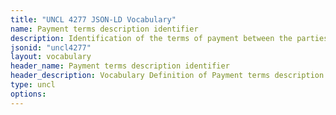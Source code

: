 ```yaml
---
title: "UNCL 4277 JSON-LD Vocabulary"
name: Payment terms description identifier
description: Identification of the terms of payment between the parties to a transaction (generic term).
jsonid: "uncl4277"
layout: vocabulary
header_name: Payment terms description identifier
header_description: Vocabulary Definition of Payment terms description identifier semantics in HTML format. JSON-LD format is available at [uncl4277.jsonld](/vocabulary/uncl4277.jsonld)
type: uncl
options:
---
```


